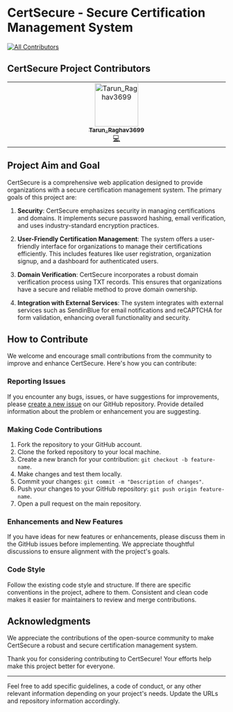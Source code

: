 # CertSecure - Secure Certification Management System
<!-- ALL-CONTRIBUTORS-BADGE:START - Do not remove or modify this section -->
[![All Contributors](https://img.shields.io/badge/all_contributors-1-orange.svg?style=flat-square)](#contributors-)
<!-- ALL-CONTRIBUTORS-BADGE:END -->

## CertSecure Project Contributors

<!-- ALL-CONTRIBUTORS-LIST:START - Do not remove or modify this section -->
<!-- prettier-ignore-start -->
<!-- markdownlint-disable -->
<table>
  <tbody>
    <tr>
      <td align="center" valign="top" width="14.28%"><a href="https://github.com/TarunRaghav3699"><img src="https://avatars.githubusercontent.com/u/124661867?v=4?s=100" width="100px;" alt="Tarun_Raghav3699"/><br /><sub><b>Tarun_Raghav3699</b></sub></a><br /><a href="https://github.com/Nth-Times-The-Charm/Smart-India-Hackathon/commits?author=TarunRaghav3699" title="Code">💻</a></td>
    </tr>
  </tbody>
</table>

<!-- markdownlint-restore -->
<!-- prettier-ignore-end -->

<!-- ALL-CONTRIBUTORS-LIST:END -->
<!-- prettier-ignore-start -->
<!-- markdownlint-disable -->

<!-- markdownlint-restore -->
<!-- prettier-ignore-end -->

<!-- ALL-CONTRIBUTORS-LIST:END -->

## Project Aim and Goal

CertSecure is a comprehensive web application designed to provide organizations with a secure certification management system. The primary goals of this project are:

1. **Security**: CertSecure emphasizes security in managing certifications and domains. It implements secure password hashing, email verification, and uses industry-standard encryption practices.

2. **User-Friendly Certification Management**: The system offers a user-friendly interface for organizations to manage their certifications efficiently. This includes features like user registration, organization signup, and a dashboard for authenticated users.

3. **Domain Verification**: CertSecure incorporates a robust domain verification process using TXT records. This ensures that organizations have a secure and reliable method to prove domain ownership.

4. **Integration with External Services**: The system integrates with external services such as SendinBlue for email notifications and reCAPTCHA for form validation, enhancing overall functionality and security.

## How to Contribute

We welcome and encourage small contributions from the community to improve and enhance CertSecure. Here's how you can contribute:

### Reporting Issues

If you encounter any bugs, issues, or have suggestions for improvements, please [create a new issue](https://github.com/your-repository/issues) on our GitHub repository. Provide detailed information about the problem or enhancement you are suggesting.

### Making Code Contributions

1. Fork the repository to your GitHub account.
2. Clone the forked repository to your local machine.
3. Create a new branch for your contribution: `git checkout -b feature-name`.
4. Make changes and test them locally.
5. Commit your changes: `git commit -m "Description of changes"`.
6. Push your changes to your GitHub repository: `git push origin feature-name`.
7. Open a pull request on the main repository.

### Enhancements and New Features

If you have ideas for new features or enhancements, please discuss them in the GitHub issues before implementing. We appreciate thoughtful discussions to ensure alignment with the project's goals.

### Code Style

Follow the existing code style and structure. If there are specific conventions in the project, adhere to them. Consistent and clean code makes it easier for maintainers to review and merge contributions.

## Acknowledgments

We appreciate the contributions of the open-source community to make CertSecure a robust and secure certification management system.

Thank you for considering contributing to CertSecure! Your efforts help make this project better for everyone.

---

Feel free to add specific guidelines, a code of conduct, or any other relevant information depending on your project's needs. Update the URLs and repository information accordingly.

